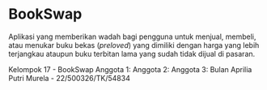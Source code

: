 # BookSwap
Aplikasi yang memberikan wadah bagi pengguna untuk menjual, membeli, atau menukar buku bekas (_preloved_) yang dimiliki dengan harga yang lebih terjangkau ataupun buku terbitan lama yang sudah tidak dijual di pasaran.

Kelompok 17 - BookSwap
Anggota 1:
Anggota 2:
Anggota 3: Bulan Aprilia Putri Murela - 22/500326/TK/54834